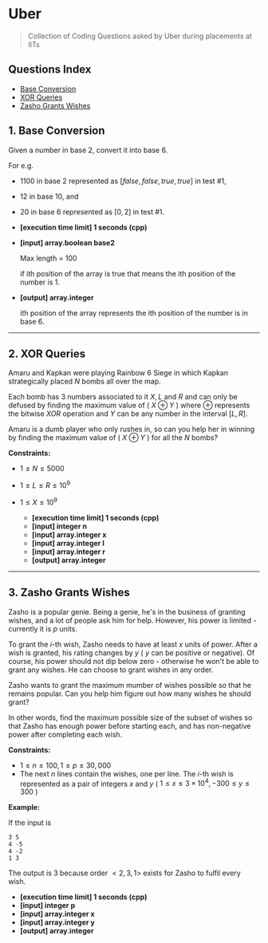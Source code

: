 # Uber
> Collection of Coding Questions asked by Uber during placements at IITs

## Questions Index

* [Base Conversion](#1-base-conversion)
* [XOR Queries](#2-xor-queries)
* [Zasho Grants Wishes](#3-zasho-grants-wishes)

## 1. Base Conversion

Given a number in base $2$, convert it into base $6$.

For e.g.

* $1100$ in base $2$ represented as $[false, false, true, true]$ in test #1,
* $12$ in base $10$, and
* $20$ in base $6$ represented as $[0, 2]$ in test #1.

* **[execution time limit] 1 seconds (cpp)**
* **[input] array.boolean base2**
  
  Max length = $100$
  
  if ith position of the array is true that means the ith position of the number is $1$.
  
* **[output] array.integer**
  
  ith position of the array represents the ith position of the number is in base $6$.
  
---
## 2. XOR Queries

Amaru and Kapkan were playing Rainbow $6$ Siege in which Kapkan strategically placed $N$ bombs all over the map.

Each bomb has 3 numbers associated to it $X, L$ and $R$ and can only be defused by finding the maximum value of ( $X \oplus Y$ ) where $\oplus$ represents the bitwise $XOR$ operation and $Y$ can be any number in the interval $[L, R]$.

Amaru is a dumb player who only rushes in, so can you help her in winning by finding the maximum value of ( $X \oplus Y$ ) for all the $N$ bombs?

**Constraints:**
* $1 \leq N \leq 5000$
* $1 \leq L \leq R \leq 10^9$
* $1 \leq X \leq 10^9$

  * **[execution time limit] 1 seconds (cpp)**
  * **[input] integer n**
  * **[input] array.integer x**
  * **[input] array.integer l**
  * **[input] array.integer r**
  * **[output] array.integer**

---
## 3. Zasho Grants Wishes

Zasho is a popular genie. Being a genie, he's in the business of granting wishes, and a lot of people ask him for help. However, his power is limited - currently it is $p$ units.

To grant the $i$-th wish, Zasho needs to have at least $x$ units of power. After a wish is granted, his rating changes by $y$ ( $y$ can be positive or negative). Of course, his power should not dip below zero - otherwise he won't be able to grant any wishes. He can choose to grant wishes in any order.

Zasho wants to grant the maximum mumber of wishes possible so that he remains popular. Can you help him figure out how many wishes he should grant?

In other words, find the maximum possible size of the subset of wishes so that Zasho has enough power before starting each, and has non-negative power after completing each wish.

**Constraints:**

* $1 \leq n \leq 100, 1 \leq p \leq 30,000$
* The next $n$ lines contain the wishes, one per line. The $i$-th wish is represented as a pair of integers $x$ and $y$ ( $1 \leq x \leq 3\times10^4, -300 \leq y \leq 300$ )

**Example:**

If the input is

```shell
3 5
4 -5
4 -2
1 3
```

The output is $3$ because order $<2, 3, 1>$ exists for Zasho to fulfil every wish.

  * **[execution time limit] 1 seconds (cpp)**
  * **[input] integer p**
  * **[input] array.integer x**
  * **[input] array.integer y**
  * **[output] array.integer**

